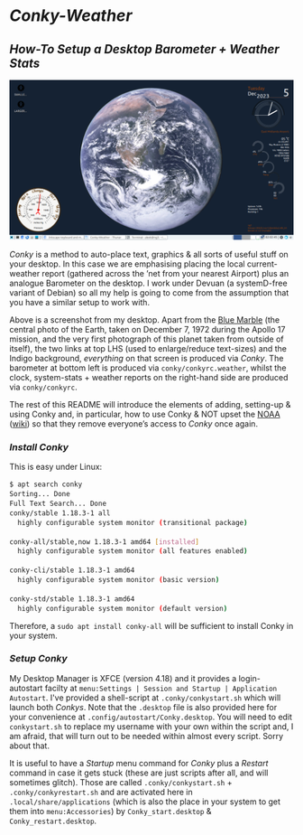 # *Conky-Weather*
## *How-To Setup a Desktop Barometer + Weather Stats*

![conky desktop view](https://github.com/alexkemp9/Conky-Weather/blob/main/Screenshot_2023-12-05_02-03-04.png)

*Conky* is a method to auto-place text, graphics & all sorts of useful stuff on your desktop. In this case we are emphasising placing the local current-weather report (gathered across the ’net from your nearest Airport) plus an analogue Barometer on the desktop. I work under Devuan (a systemD-free variant of Debian) so all my help is going to come from the assumption that you have a similar setup to work with.

Above is a screenshot from my desktop. Apart from the [Blue Marble](https://en.wikipedia.org/wiki/The_Blue_Marble) (the central photo of the Earth, taken on December 7, 1972 during the Apollo 17 mission, and the very first photograph of this planet taken from outside of itself), the two links at top LHS (used to enlarge/reduce text-sizes) and the Indigo background, *everything* on that screen is produced via *Conky*. The barometer at bottom left is produced via `conky/conkyrc.weather`, whilst the clock, system-stats + weather reports on the right-hand side are produced via `conky/conkyrc`.

The rest of this README will introduce the elements of adding, setting-up & using Conky and, in particular, how to use Conky & NOT upset the [NOAA](https://www.noaa.gov/weather) ([wiki](https://en.wikipedia.org/wiki/National_Oceanic_and_Atmospheric_Administration)) so that they remove everyone’s access to *Conky* once again.

### *Install Conky*
This is easy under Linux:

```bash
$ apt search conky
Sorting... Done
Full Text Search... Done
conky/stable 1.18.3-1 all
  highly configurable system monitor (transitional package)

conky-all/stable,now 1.18.3-1 amd64 [installed]
  highly configurable system monitor (all features enabled)

conky-cli/stable 1.18.3-1 amd64
  highly configurable system monitor (basic version)

conky-std/stable 1.18.3-1 amd64
  highly configurable system monitor (default version)
```
Therefore, a `sudo apt install conky-all` will be sufficient to install Conky in your system.

### *Setup Conky*
My Desktop Manager is XFCE (version 4.18) and it provides a login-autostart facilty at `menu:Settings | Session and Startup | Application Autostart`. I've provided a shell-script at `.conky/conkystart.sh` which will launch both *Conkys*. Note that the `.desktop` file is also provided here for your convenience at `.config/autostart/Conky.desktop`. You will need to edit `conkystart.sh` to replace my username with your own within the script and, I am afraid, that will turn out to be needed within almost every script. Sorry about that.

It is useful to have a *Startup* menu command for *Conky* plus a *Restart* command in case it gets stuck (these are just scripts after all, and will sometimes glitch). Those are called `.conky/conkystart.sh` + `.conky/conkyrestart.sh` and are activated here in `.local/share/applications` (which is also the place in your system to get them into `menu:Accessories`) by `Conky_start.desktop` & `Conky_restart.desktop`.
